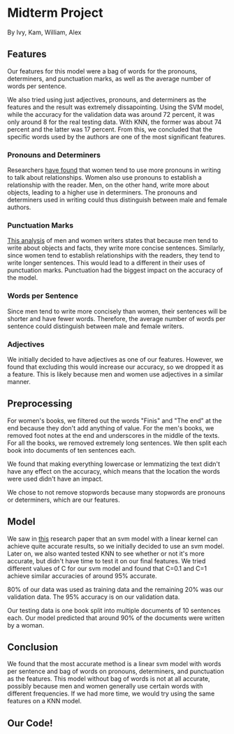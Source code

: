 # Midterm Project
By Ivy, Kam, William, Alex

## Features
Our features for this model were a bag of words for the pronouns, determiners, and punctuation marks, as well as the average number of words per sentence.

We also tried using just adjectives, pronouns, and determiners as the features and the result was extremely dissapointing. Using the SVM model, while the accuracy for the validation data was around 72 percent, it was only around 8 for the real testing data. With KNN, the former was about 74 percent and the latter was 17 percent. From this, we concluded that the specific words used by the authors are one of the most significant features.

### Pronouns and Determiners
Researchers [have found](https://www.nature.com/articles/news030714-13) that women tend to use more pronouns in writing to talk about relationships. Women also use pronouns to establish a relationship with the reader. Men, on the other hand, write more about objects, leading to a higher use in determiners. The pronouns and determiners used in writing could thus distinguish between male and female authors.

### Punctuation Marks
[This analysis](https://www.textbroker.co.uk/the-gender-gap-do-men-and-women-write-differently) of men and women writers states that because men tend to write about objects and facts, they write more concise sentences. Similarly, since women tend to establish relationships with the readers, they tend to write longer sentences. This would lead to a different in their uses of punctuation marks. Punctuation had the biggest impact on the accuracy of the model.

### Words per Sentence
Since men tend to write more concisely than women, their sentences will be shorter and have fewer words. Therefore, the average number of words per sentence could distinguish between male and female writers.

### Adjectives
We initially decided to have adjectives as one of our features. However, we found that excluding this would increase our accuracy, so we dropped it as a feature. This is likely because men and women use adjectives in a similar manner.

## Preprocessing
For women's books, we filtered out the words "Finis" and "The end" at the end because they don't add anything of value. For the men's books, we removed foot notes at the end and underscores in the middle of the texts. For all the books, we removed extremely long sentences. We then split each book into documents of ten sentences each. 

We found that making everything lowercase or lemmatizing the text didn't have any effect on the accuracy, which means that the location the words were used didn't have an impact.

We chose to not remove stopwords because many stopwords are pronouns or determiners, which are our features.


## Model
We saw in [this](https://dl.acm.org/doi/10.1145/3389189.3397992) research paper that an svm model with a linear kernel can achieve quite accurate results, so we initially decided to use an svm model. Later on, we also wanted tested KNN to see whether or not it's more accurate, but didn't have time to test it on our final features. We tried different values of C for our svm model and found that C=0.1 and C=1 achieve similar accuracies of around 95% accurate.

80% of our data was used as training data and the remaining 20% was our validation data. The 95% accuracy is on our validation data. 

Our testing data is one book split into multiple documents of 10 sentences each. Our model predicted that around 90% of the documents were written by a woman.

## Conclusion
We found that the most accurate method is a linear svm model with words per sentence and bag of words on pronouns, determiners, and punctuation as the features. This model without bag of words is not at all accurate, possibly because men and women generally use certain words with different frequencies. If we had more time, we would try using the same features on a KNN model.

## Our Code!
<script src="https://gist.github.com/ivyg15/58d419bdc4db16e988c41cf04e0b7c11.js"></script>
